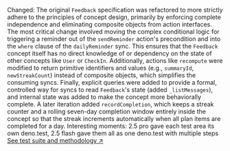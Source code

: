 Changed: The original `Feedback` specification was refactored to more strictly
adhere to the principles of concept design, primarily by enforcing complete
independence and eliminating composite objects from action interfaces. The most
critical change involved moving the complex conditional logic for triggering a
reminder out of the `sendReminder` action's precondition and into the `where`
clause of the `dailyReminder` sync. This ensures that the `Feedback` concept
itself has no direct knowledge of or dependency on the state of other concepts
like `User` or `CheckIn`. Additionally, actions like `recompute` were modified
to return primitive identifiers and values (e.g., `summaryId`, `newStreakCount`)
instead of composite objects, which simplifies the consuming syncs. Finally,
explicit queries were added to provide a formal, controlled way for syncs to
read `Feedback`'s state (added `_listMessages`), and internal state was added to
make the concept more behaviorally complete. A later iteration added
`recordCompletion`, which keeps a streak counter and a rolling seven-day
completion window entirely inside the concept so that the streak increments
automatically when all plan items are completed for a day. Interesting moments:
2.5 pro gave each test area its own deno.test, 2.5 flash gave them all as one
deno.test with multiple steps
[See test suite and methodology ↗](context/design/concepts/feedback/test.md/steps/response.ee41c1c0.md)
